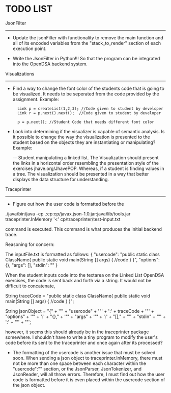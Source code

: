TODO LIST
=========

JsonFilter
***
* Update the jsonFilter with functionality to remove the main function and all of its encoded variables from the "stack_to_render" section of each execution point.

* Write the JsonFilter in Python!!! So that the program can be integrated into the OpenDSA backend system. 


Visualizations
*** 
* Find a way to change the font color of the students code that is going to be visualized. It needs to be seperated from the code provided by the assignment. Example: 

        Link p = createList(1,2,3); //Code given to student by developer 
        Link r = p.next().next();  //Code given to student by developer

        p = p.next(); //Student Code that needs different font color

* Look into determining if the visualizer is capable of semantic analysis. Is it possible to change the way the visualization is presented to the student based on the objects they are instantiating or manipulating? Example: 

	-- Student manipulating a linked list. The Visualization should present the links in a horizontal order resembling the presentation style of the exercises jhave.org/JhavePOP. Whereas, if a student is finding values in a tree. The visualization should be presented in a way that better displays the data structure for understanding. 


Traceprinter
*** 
* Figure out how the user code is formatted before the 

./java/bin/java -cp .:cp:cp/javax.json-1.0.jar:java/lib/tools.jar traceprinter.InMemory '<' cp/traceprinter/test-input.txt 

command is executed. This command is what produces the initial backend trace. 

Reasoning for concern: 

The inputFile.txt is formatted as follows: 
{
 "usercode": 
 "public static class ClassName{ public static void main(String [] args) { //code } }", 
 "options": {},
 "args": [],
 "stdin": ""
}

When the student inputs code into the textarea on the Linked List OpenDSA exercises, the code is sent back and forth via a string. It would not be difficult to concatenate,

String traceCode = "public static class ClassName{ public static void main(String [] args) { //code } }"; 

String jsonObject = "{" + '"' + "usercode" + '"' + ':' + traceCode + '"' + "options" + '"' + ':' + "{}," + '"' + "args" + '"' + ':' + "[]," + '"' + "stdin" + '"' + ':' + '"' + '"'; 

however, it seems this should already be in the traceprinter package somewhere. I shouldn't have to write a tiny program to modify the user's code before its sent to the traceprinter and once again after its processed? 

* The formatting of the usercode is another issue that must be solved soon. When sending a json object to traceprinter.InMemory, there must not be more than one space between each character within the "usercode":"" section, or the JsonParser, JsonTokenizer, and JsonReader, will all throw errors. Therefore, I must find out how the user code is formatted before it is even placed within the usercode section of the json object.
